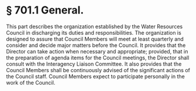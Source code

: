 # § 701.1   General.

This part describes the organization established by the Water Resources Council in discharging its duties and responsibilities. The organization is designed to assure that Council Members will meet at least quarterly and consider and decide major matters before the Council. It provides that the Director can take action when necessary and appropriate; provided, that in the preparation of agenda items for the Council meetings, the Director shall consult with the Interagency Liaison Committee. It also provides that the Council Members shall be continuously advised of the significant actions of the Council staff. Council Members expect to participate personally in the work of the Council. 




